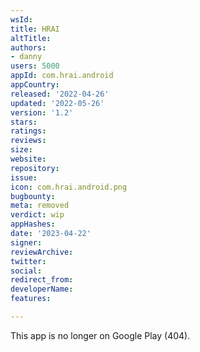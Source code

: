 ```yaml
---
wsId: 
title: HRAI
altTitle: 
authors:
- danny
users: 5000
appId: com.hrai.android
appCountry: 
released: '2022-04-26'
updated: '2022-05-26'
version: '1.2'
stars: 
ratings: 
reviews: 
size: 
website: 
repository: 
issue: 
icon: com.hrai.android.png
bugbounty: 
meta: removed
verdict: wip
appHashes: 
date: '2023-04-22'
signer: 
reviewArchive: 
twitter: 
social: 
redirect_from: 
developerName: 
features: 

---
```


This app is no longer on Google Play (404).